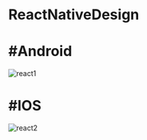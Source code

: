 # ReactNativeDesign

# #Android

![react1](https://user-images.githubusercontent.com/47599340/103163784-b7ca5080-4813-11eb-98ba-1c8e3ecb3eca.JPG)

# #IOS
![react2](https://user-images.githubusercontent.com/47599340/103163682-41791e80-4812-11eb-966e-e709aa77dd87.JPG)
